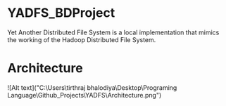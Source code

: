 # YADFS_BDProject
Yet Another Distributed File System is a local implementation that mimics the working of the Hadoop Distributed File System. 

# Architecture 

![Alt text]("C:\Users\tirthraj bhalodiya\Desktop\Programing Language\Github_Projects\YADFS\Architecture.png")

